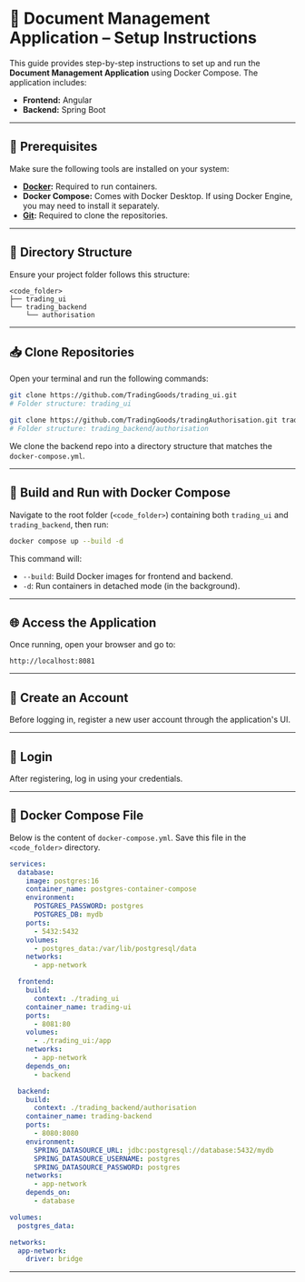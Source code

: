 # 📄 Document Management Application – Setup Instructions

This guide provides step-by-step instructions to set up and run the **Document Management Application** using Docker Compose. The application includes:

- **Frontend:** Angular  
- **Backend:** Spring Boot

---

## 🧰 Prerequisites

Make sure the following tools are installed on your system:

- **[Docker](https://www.docker.com/get-started):** Required to run containers.
- **Docker Compose:** Comes with Docker Desktop. If using Docker Engine, you may need to install it separately.
- **[Git](https://git-scm.com/downloads):** Required to clone the repositories.

---

## 📁 Directory Structure

Ensure your project folder follows this structure:

```
<code_folder>
├── trading_ui
└── trading_backend
    └── authorisation
```

---

## 📥 Clone Repositories

Open your terminal and run the following commands:

```bash
git clone https://github.com/TradingGoods/trading_ui.git
# Folder structure: trading_ui

git clone https://github.com/TradingGoods/tradingAuthorisation.git trading_backend/authorisation
# Folder structure: trading_backend/authorisation
```

We clone the backend repo into a directory structure that matches the `docker-compose.yml`.

---

## 🚀 Build and Run with Docker Compose

Navigate to the root folder (`<code_folder>`) containing both `trading_ui` and `trading_backend`, then run:

```bash
docker compose up --build -d
```

This command will:

- `--build`: Build Docker images for frontend and backend.
- `-d`: Run containers in detached mode (in the background).

---

## 🌐 Access the Application

Once running, open your browser and go to:

```
http://localhost:8081
```

---

## 👤 Create an Account

Before logging in, register a new user account through the application's UI.

---

## 🔐 Login

After registering, log in using your credentials.

---

## 🐳 Docker Compose File

Below is the content of `docker-compose.yml`. Save this file in the `<code_folder>` directory.

```yaml
services:
  database:
    image: postgres:16
    container_name: postgres-container-compose
    environment:
      POSTGRES_PASSWORD: postgres
      POSTGRES_DB: mydb
    ports:
      - 5432:5432
    volumes:
      - postgres_data:/var/lib/postgresql/data
    networks:
      - app-network

  frontend:
    build:
      context: ./trading_ui
    container_name: trading-ui
    ports:
      - 8081:80
    volumes:
      - ./trading_ui:/app
    networks:
      - app-network
    depends_on:
      - backend

  backend:
    build:
      context: ./trading_backend/authorisation
    container_name: trading-backend
    ports:
      - 8080:8080
    environment:
      SPRING_DATASOURCE_URL: jdbc:postgresql://database:5432/mydb
      SPRING_DATASOURCE_USERNAME: postgres
      SPRING_DATASOURCE_PASSWORD: postgres
    networks:
      - app-network
    depends_on:
      - database

volumes:
  postgres_data:

networks:
  app-network:
    driver: bridge
```

---


